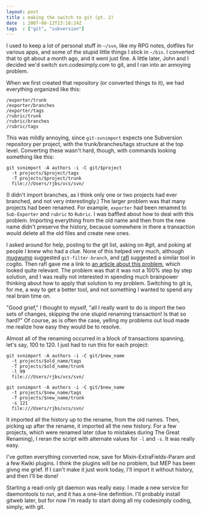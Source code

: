 ```yaml
---
layout: post
title : making the switch to git (pt. 2)
date  : 2007-08-12T13:18:24Z
tags  : ["git", "subversion"]
---
```

I used to keep a lot of personal stuff in `~/svn`, like my RPG notes, dotfiles
for various apps, and some of the stupid little things I stick in `~/bin`.  I
converted that to git about a month ago, and it went just fine.  A little
later, John and I decided we'd switch svn.codesimply.com to git, and I ran into
an annoying problem.

When we first created that repository (or converted things to it), we had
everything organized like this:

    /exporter/trunk
    /exporter/branches
    /exporter/tags
    /rubric/trunk
    /rubric/branches
    /rubric/tags

This was mildly annoying, since `git-svnimport` expects one Subversion
repository per project, with the trunk/branches/tags structure at the top
level.  Converting these wasn't hard, though, with commands looking something
like this:

    git svnimport -A authors -i -C git/$project
      -t projects/$project/tags
      -T projects/$project/trunk
      file:///Users/rjbs/vcs/svn/

(I didn't import branches, as I think only one or two projects had ever
branched, and not very interestingly.)  The larger problem was that many
projects had been renamed.  For example, `exporter` had been renamed to
`Sub-Exporter` and `rubric` to `Rubric`.  I was baffled about how to deal with
this problem.  Importing everything from the old name and then from the new
name didn't preserve the history, because somewhere in there a transaction
would delete all the old files and create new ones.

I asked around for help, posting to the git list, asking on #git, and poking at
people I knew who had a clue.  None of this helped very much, although
[mugwump](http://sam.vilain.net/) suggested `git-filter-branch`, and
[rafl](http://perldition.org/) suggested a similar tool in cogito.  Then rafl
gave me a link to [an article about this
problem](http://www.ouaza.com/wp/2007/07/28/assembling-bits-of-history-with-git-take-two/),
which looked quite relevant.  The problem was that it was not a 100% step by
step solution, and I was really not interested in spending much brainpower
thinking about how to apply that solution to my problem.  Switching to git is,
for me, a way to get a better tool, and not something I wanted to spend any
real brain time on.

"Good grief," I thought to myself, "all I really want to do is import the two
sets of changes, skipping the one stupid renaming transaction!  Is that so
hard?"  Of course, as is often the case, yelling my problems out loud made me
realize how easy they would be to resolve.

Almost all of the renaming occurred in a block of transactions spanning, let's
say, 100 to 120.  I just had to run this for each project:

    git svnimport -A authors -i -C git/$new_name
      -t projects/$old_name/tags
      -T projects/$old_name/trunk
      -l 99
      file:///Users/rjbs/vcs/svn/

    git svnimport -A authors -i -C git/$new_name
      -t projects/$new_name/tags
      -T projects/$new_name/trunk
      -s 121
      file:///Users/rjbs/vcs/svn/

It imported all the history up to the rename, from the old names.  Then,
picking up after the rename, it imported all the new history.  For a few
projects, which were renamed later (due to mistakes during The Great Renaming),
I reran the script with alternate values for `-l` and `-s`.  It was really
easy.

I've gotten everything converted now, save for Mixin-ExtraFields-Param and a
few Kwiki plugins.  I think the plugins will be no problem, but MEP has been
givng me grief.  If I can't make it just work today, I'll import it without
history, and then I'll be done!

Starting a read-only git daemon was really easy.  I made a new service for
daemontools to run, and it has a one-line definition.  I'll probably install
gitweb later, but for now I'm ready to start doing all my codesimply coding,
simply, with git.

